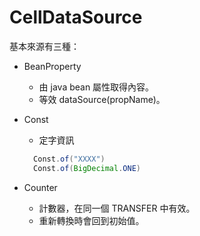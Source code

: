 

# CellDataSource


基本來源有三種：

* BeanProperty
  * 由 java bean 屬性取得內容。
  * 等效 dataSource(propName)。

* Const 
  * 定字資訊
  ``` java
    Const.of("XXXX")
    Const.of(BigDecimal.ONE)
  ```
  
* Counter 
  * 計數器，在同一個 TRANSFER 中有效。
  * 重新轉換時會回到初始值。


